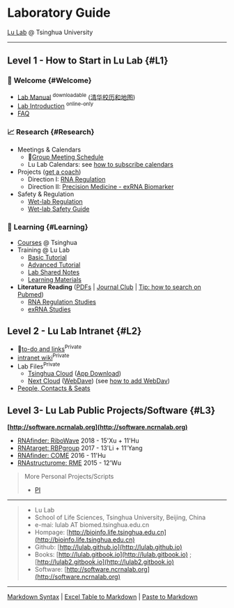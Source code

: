 # Laboratory Guide 

[Lu Lab](http://bioinfo.life.tsinghua.edu.cn) @ Tsinghua University

---

## Level 1 - How to Start in Lu Lab {#L1}

### 🎉 **Welcome** {#Welcome}

* [Lab Manual](https://cloud.tsinghua.edu.cn/f/d48e8cdb0803439186ca/) <sup>downloadable</sup> ([清华校历和地图](https://www.evernote.com/l/ABKkZPq-N2FLorI9jcAK2VdOii7RVw-qwao))
* [Lab Introduction](https://www.jianguoyun.com/p/DTwqZJAQsJbvBRj2s2U) <sup>online-only</sup>
* [FAQ](https://lulab.github.io/FAQ) 

### 📈 **Research** {#Research}

* Meetings & Calendars
  * 🚩[Group Meeting Schedule](https://cloud.tsinghua.edu.cn/f/007eef8425d549a68255/)
  * Lu Lab Calendars: see [how to subscribe calendars](https://lulab.github.io/cal)   
* Projects ([get a coach](https://www.ted.com/talks/atul_gawande_want_to_get_great_at_something_get_a_coach))
  * Direction I: [RNA Regulation](http://lulab.github.io/RNA)
  * Direction II: [Precision Medicine - exRNA Biomarker](http://lulab.github.io/exRNA)
* Safety & Regulation 
  * [Wet-lab Regulation](https://cloud.tsinghua.edu.cn/f/2813f4f589d64e1e8ee1/)  
  * [Wet-lab Safety Guide](https://github.com/lulab/intranet/wiki/Wet-lab-safety-operation-guidelines)

### 📖 **Learning**  {#Learning}

* [Courses](https://lulab.github.io/courses) @ Tsinghua  
* Training @ Lu Lab
  * [Basic Tutorial](https://lulab2.gitbook.io/teaching)
  * [Advanced Tutorial](https://lulab.gitbook.io/training)
  * [Lab Shared Notes](https://www.evernote.com/pub/luzhiustc/lulabsharednotes) 
  * [Learning Materials](https://cloud.tsinghua.edu.cn/d/e63019c19d59449992fc/)
* **Literature Reading** ([PDFs](https://cloud.tsinghua.edu.cn/d/d2b6ca8a4cce49438f59/) \| [Journal Club](https://cloud.tsinghua.edu.cn/d/132a10f5cfb64fc4bbe8/) \| [Tip: how to search on Pubmed](http://lulab.github.io/reading))
   * [RNA Regulation Studies](http://lulab.github.io/RNA/literature)
   * [exRNA Studies](http://lulab.github.io/exRNA/literature)

   
   


## Level 2 - Lu Lab Intranet {#L2}

* 🚩[to-do and links](https://github.com/lulab/intranet/projects/1?fullscreen=true)<sup>Private</sup>
* [intranet wiki](https://github.com/lulab/intranet/wiki)<sup>Private</sup>
* Lab Files<sup>Private</sup>
  * [Tsinghua Cloud](https://cloud.tsinghua.edu.cn)  ([App Download](https://www.seafile.com/download))
  * [Next Cloud](http://lulab.life.tsinghua.edu.cn/nextcloud/) ([WebDave](http://lulab.life.tsinghua.edu.cn/nextcloud/remote.php/webdav/)) (see [how to add WebDav](https://docs.nextcloud.com/server/15/user_manual/files/access_webdav.html))
* [People, Contacts & Seats](https://www.icloud.com/numbers/0jOfAXxHScDY51I-g0RwT1YKQ#Contacts_and_Seats)





## Level 3- Lu Lab Public Projects/Software {#L3}

**[http://software.ncrnalab.org](http://software.ncrnalab.org)**

  * [RNAfinder: RiboWave](http://lulab.github.io/Ribowave) 2018 - 15'Xu + 11'Hu
  * [RNAtarget: RBPgroup](https://github.com/lulab/RBPgroup) 2017 - 13'Li + 11'Yang
  * [RNAfinder: COME](https://github.com/lulab/COME) 2016 - 11'Hu 
  * [RNAstructurome: RME](https://github.com/lulab/RME) 2015 - 12'Wu

> More Personal Projects/Scripts
>
>  * [PI](http://urluzhi.github.io/scripts) 


---

> * Lu Lab
> * School of Life Sciences, Tsinghua University, Beijing, China
> * e-mai: lulab AT biomed.tsinghua.edu.cn
> * Hompage: [http://bioinfo.life.tsinghua.edu.cn](http://bioinfo.life.tsinghua.edu.cn)
> * Github: [http://lulab.github.io](http://lulab.github.io)
> * Books: [http://lulab.gitbook.io](http://lulab.gitbook.io) ; [http://lulab2.gitbook.io](http://lulab2.gitbook.io)
> * Software: [http://software.ncrnalab.org](http://software.ncrnalab.org)


---

[Markdown Syntax](https://github.com/adam-p/markdown-here/wiki/Markdown-Cheatsheet) \| [Excel Table to Markdown](https://www.tablesgenerator.com/markdown_tables) \| [Paste to Markdown](https://euangoddard.github.io/clipboard2markdown/)


